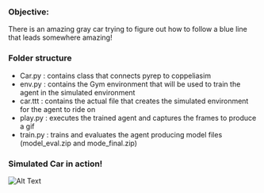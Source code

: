 ### Objective:

There is an amazing gray car trying to figure out how to follow a blue line that leads somewhere amazing!

### Folder structure

- Car.py : contains class that connects pyrep to coppeliasim
- env.py : contains the Gym environment that will be used to train the agent in the simulated environment
- car.ttt : contains the actual file that creates the simulated environment for the agent to ride on
- play.py : executes the trained agent and captures the frames to produce a gif
- train.py : trains and evaluates the agent producing model files (model_eval.zip and mode_final.zip)

### Simulated Car in action!
![Alt Text](foundation.gif)
